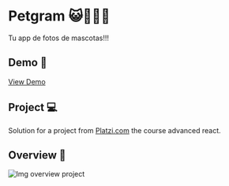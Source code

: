 # Petgram 😺🐶🐹🐰

Tu app de fotos de mascotas!!! 

## Demo 🚀

[View Demo](https://petgram-yadu-yadurani.vercel.app/)

## Project 💻

Solution for a project from [Platzi.com](platzi.com) the course advanced react.

## Overview 🔖

![Img overview project]()
